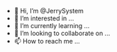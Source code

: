 - 👋 Hi, I’m @JerrySystem
- 👀 I’m interested in ...
- 🌱 I’m currently learning ...
- 💞️ I’m looking to collaborate on ...
- 📫 How to reach me ...

<!---
JerrySystem/JerrySystem is a ✨ special ✨ repository because its `README.md` (this file) appears on your GitHub profile.
You can click the Preview link to take a look at your changes.
--->
